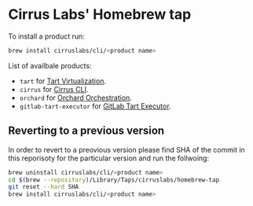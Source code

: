 # Cirrus Labs' Homebrew tap

To install a product run: 

```bash
brew install cirruslabs/cli/<product name>
```

List of availbale products:

- `tart` for [Tart Virtualization](https://github.com/cirruslabs/tart).
- `cirrus` for [Cirrus CLI](https://github.com/cirruslabs/cirrus-cli).
- `orchard` for [Orchard Orchestration](https://github.com/cirruslabs/orchard).
- `gitlab-tart-executor` for [GitLab Tart Executor](https://github.com/cirruslabs/gitlab-tart-executor).

## Reverting to a previous version

In order to revert to a preovious version please find SHA of the commit in this reporisoty for the particular version and run the follwoing:

```bash
brew uninstall cirruslabs/cli/<product name>
cd $(brew --repository)/Library/Taps/cirruslabs/homebrew-tap
git reset --hard SHA
brew install cirruslabs/cli/<product name>
```
